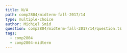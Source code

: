 ```yaml
---
title: N/A
path: comp2804/midterm-fall-2017/14
type: multiple-choice
author: Michiel Smid
question: comp2804/midterm-fall-2017/14/question.ts
tags:
  - comp2804
  - comp2804-midterm
---
```

